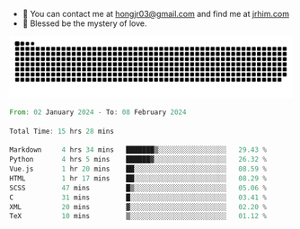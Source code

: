 - 📧 You can contact me at hongjr03@gmail.com and find me at [jrhim.com](https://jrhim.com/)
- 🌈 Blessed be the mystery of love.

![snake_animation](https://raw.githubusercontent.com/hongjr03/hongjr03/output/github-contribution-grid-snake.svg)

<!--START_SECTION:waka-->

```rust
From: 02 January 2024 - To: 08 February 2024

Total Time: 15 hrs 28 mins

Markdown     4 hrs 34 mins   ███████▒░░░░░░░░░░░░░░░░░   29.43 %
Python       4 hrs 5 mins    ██████▓░░░░░░░░░░░░░░░░░░   26.32 %
Vue.js       1 hr 20 mins    ██░░░░░░░░░░░░░░░░░░░░░░░   08.59 %
HTML         1 hr 17 mins    ██░░░░░░░░░░░░░░░░░░░░░░░   08.29 %
SCSS         47 mins         █▒░░░░░░░░░░░░░░░░░░░░░░░   05.06 %
C            31 mins         █░░░░░░░░░░░░░░░░░░░░░░░░   03.41 %
XML          20 mins         ▓░░░░░░░░░░░░░░░░░░░░░░░░   02.20 %
TeX          10 mins         ▒░░░░░░░░░░░░░░░░░░░░░░░░   01.12 %
```

<!--END_SECTION:waka-->
